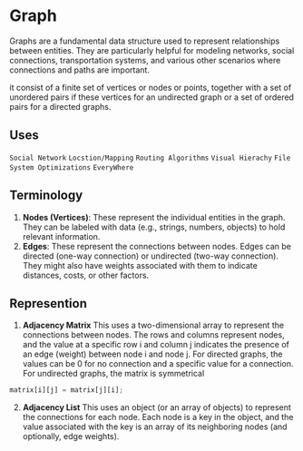 # Graph

Graphs are a fundamental data structure used to represent relationships between entities. They are particularly helpful for modeling networks, social connections, transportation systems, and various other scenarios where connections and paths are important.

it consist of a finite set of vertices or nodes or points, together with a set of unordered pairs if these vertices for an undirected graph or a set of ordered pairs for a directed graphs.

## Uses

`Social Network`
`Locstion/Mapping`
`Routing Algorithms`
`Visual Hierachy`
`File System Optimizations`
`EveryWhere`

## Terminology

1. **Nodes (Vertices)**: These represent the individual entities in the graph. They can be labeled with data (e.g., strings, numbers, objects) to hold relevant information.
2. **Edges**: These represent the connections between nodes. Edges can be directed (one-way connection) or undirected (two-way connection). They might also have weights associated with them to indicate distances, costs, or other factors.

## Represention

1. **Adjacency Matrix**
   This uses a two-dimensional array to represent the connections between nodes.
   The rows and columns represent nodes, and the value at a specific row i and column j indicates the presence of an edge (weight) between node i and node j.
   For directed graphs, the values can be 0 for no connection and a specific value for a connection. For undirected graphs, the matrix is symmetrical

```javascript
matrix[i][j] = matrix[j][i];
```

2. **Adjacency List**
   This uses an object (or an array of objects) to represent the connections for each node.
   Each node is a key in the object, and the value associated with the key is an array of its neighboring nodes (and optionally, edge weights).
